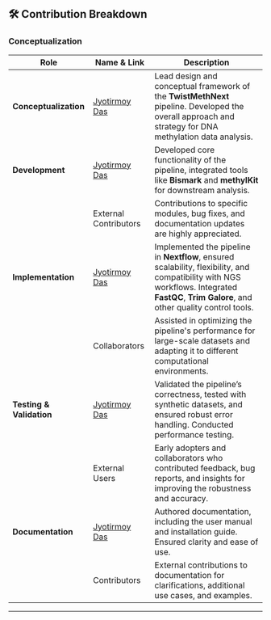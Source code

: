 ## 🛠️ Contribution Breakdown

### Conceptualization

| Role               | Name & Link                                                                | Description                                                                                       |
|--------------------|-----------------------------------------------------------------------------|---------------------------------------------------------------------------------------------------|
| **Conceptualization** | [Jyotirmoy Das](https://github.com/JD2112)                                  | Lead design and conceptual framework of the **TwistMethNext** pipeline. Developed the overall approach and strategy for DNA methylation data analysis. |
| **Development**      | [Jyotirmoy Das](https://github.com/JD2112)                                  | Developed core functionality of the pipeline, integrated tools like **Bismark** and **methylKit** for downstream analysis. |
|       | External Contributors                                                       | Contributions to specific modules, bug fixes, and documentation updates are highly appreciated.     |
| **Implementation**   | [Jyotirmoy Das](https://github.com/JD2112)                                  | Implemented the pipeline in **Nextflow**, ensured scalability, flexibility, and compatibility with NGS workflows. Integrated **FastQC**, **Trim Galore**, and other quality control tools. |
|    | Collaborators                                                              | Assisted in optimizing the pipeline's performance for large-scale datasets and adapting it to different computational environments. |
| **Testing & Validation** | [Jyotirmoy Das](https://github.com/JD2112)                                  | Validated the pipeline’s correctness, tested with synthetic datasets, and ensured robust error handling. Conducted performance testing. |
|  | External Users                                                            | Early adopters and collaborators who contributed feedback, bug reports, and insights for improving the robustness and accuracy. |
| **Documentation**    | [Jyotirmoy Das](https://github.com/JD2112)                                  | Authored documentation, including the user manual and installation guide. Ensured clarity and ease of use. |
|    | Contributors                                                               | External contributions to documentation for clarifications, additional use cases, and examples.     |


---
